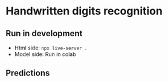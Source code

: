 # Handwritten digits recognition

## Run in development
* Html side: `npx live-server .`
* Model side: Run in colab

## Predictions
<div align="center">
    <!-- <img src="imgs/0.png" width="300" /> -->
</div>